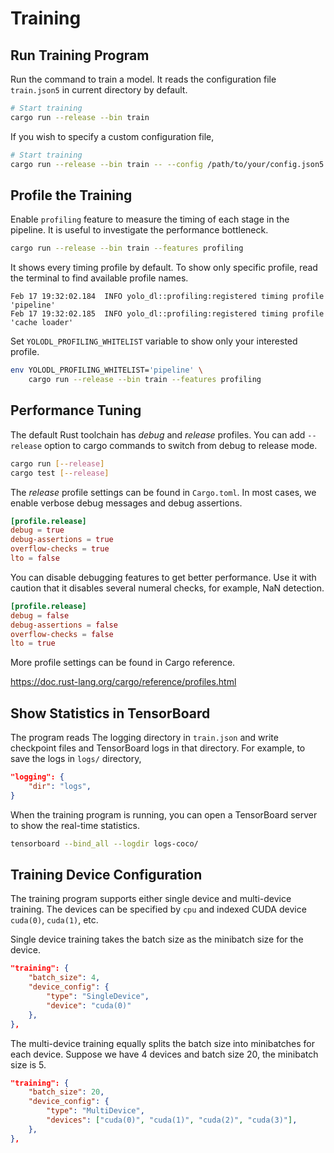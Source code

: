 # Training

## Run Training Program

Run the command to train a model. It reads the configuration file `train.json5` in current directory by default.

```sh
# Start training
cargo run --release --bin train
```

If you wish to specify a custom configuration file,


```sh
# Start training
cargo run --release --bin train -- --config /path/to/your/config.json5
```

## Profile the Training

Enable `profiling` feature to  measure the timing of each stage in the pipeline. It is useful to investigate the performance bottleneck.

```sh
cargo run --release --bin train --features profiling
```

It shows every timing profile by default. To show only specific profile, read the terminal to find available profile names.

```
Feb 17 19:32:02.184  INFO yolo_dl::profiling:registered timing profile 'pipeline'
Feb 17 19:32:02.185  INFO yolo_dl::profiling:registered timing profile 'cache loader'
```

Set `YOLODL_PROFILING_WHITELIST` variable to show only your interested profile.

```sh
env YOLODL_PROFILING_WHITELIST='pipeline' \
    cargo run --release --bin train --features profiling
```

## Performance Tuning

The default Rust toolchain has _debug_ and _release_ profiles. You can add `--release` option to cargo commands to switch from debug to release mode.

```sh
cargo run [--release]
cargo test [--release]
```

The _release_ profile settings can be found in `Cargo.toml`. In most cases, we enable verbose debug messages and debug assertions.

```toml
[profile.release]
debug = true
debug-assertions = true
overflow-checks = true
lto = false
```

You can disable debugging features to get better performance. Use it with caution that it disables several numeral checks, for example, NaN detection.

```toml
[profile.release]
debug = false
debug-assertions = false
overflow-checks = false
lto = true
```

More profile settings can be found in Cargo reference.

https://doc.rust-lang.org/cargo/reference/profiles.html

## Show Statistics in TensorBoard

The program reads The logging directory in `train.json` and write checkpoint files and TensorBoard logs in that directory. For example, to save the logs in `logs/` directory,

```json
"logging": {
    "dir": "logs",
}

```

When the training program is running, you can open a TensorBoard server to show the real-time statistics.

```sh
tensorboard --bind_all --logdir logs-coco/
```

## Training Device Configuration

The training program supports either single device and multi-device training. The devices can be specified by `cpu` and indexed CUDA device `cuda(0)`, `cuda(1)`, etc.

Single device training takes the batch size as the minibatch size for the device.

```json
"training": {
    "batch_size": 4,
    "device_config": {
        "type": "SingleDevice",
        "device": "cuda(0)"
    },
},
```

The multi-device training equally splits the batch size into minibatches for each device. Suppose we have 4 devices and batch size 20, the minibatch size is 5.

```json
"training": {
    "batch_size": 20,
    "device_config": {
        "type": "MultiDevice",
        "devices": ["cuda(0)", "cuda(1)", "cuda(2)", "cuda(3)"],
    },
},
```
